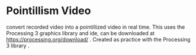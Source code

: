 # Pointillism Video
convert recorded video into a pointillized video in real time.
This uses the Processing 3 graphics library and ide, can be downloaded at https://processing.org/download/ .
Created as practice with the Processing 3 library .
